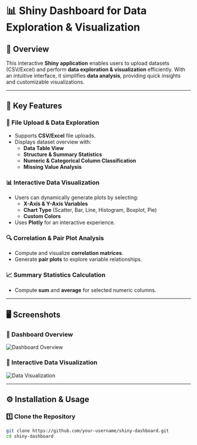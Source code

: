 # 📊 Shiny Dashboard for Data Exploration & Visualization  

## 🚀 Overview  
This interactive **Shiny application** enables users to upload datasets (CSV/Excel) and perform **data exploration & visualization** efficiently. With an intuitive interface, it simplifies **data analysis**, providing quick insights and customizable visualizations.  

---

## 🔑 Key Features  

### 📂 File Upload & Data Exploration  
- Supports **CSV/Excel** file uploads.  
- Displays dataset overview with:  
  - **Data Table View**  
  - **Structure & Summary Statistics**  
  - **Numeric & Categorical Column Classification**  
  - **Missing Value Analysis**  

### 📊 Interactive Data Visualization  
- Users can dynamically generate plots by selecting:  
  - **X-Axis & Y-Axis Variables**  
  - **Chart Type** (Scatter, Bar, Line, Histogram, Boxplot, Pie)  
  - **Custom Colors**  
- Uses **Plotly** for an interactive experience.  

### 🔍 Correlation & Pair Plot Analysis  
- Compute and visualize **correlation matrices**.  
- Generate **pair plots** to explore variable relationships.  

### 📈 Summary Statistics Calculation  
- Compute **sum** and **average** for selected numeric columns.  

---

## 🖥️ Screenshots  

### 📌 Dashboard Overview  
![Dashboard Overview](screenshots/screenshot1.png)  

### 📌 Interactive Data Visualization  
![Data Visualization](screenshots/screenshot2.png)  

---

## ⚙️ Installation & Usage  

### 1️⃣ Clone the Repository  
```bash
git clone https://github.com/your-username/shiny-dashboard.git
cd shiny-dashboard

